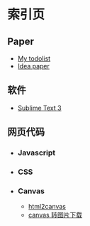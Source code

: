 索引页
===

## Paper ##
* [My todolist](todo)
* [Idea paper](idea)

## 软件 ##
* [Sublime Text 3](software:sublime-text-3)

## 网页代码 ##
* ### Javascript ###
* ### CSS ###
* ### Canvas ###
	* [html2canvas](weblearn:canvas:html2canvas)
	* [canvas 转图片下载](weblearn:canvas:canvasdownload)